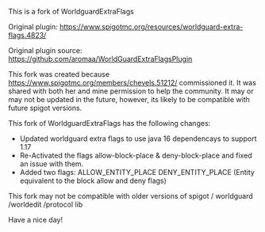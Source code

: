 
This is a fork of WorldguardExtraFlags

Original plugin: https://www.spigotmc.org/resources/worldguard-extra-flags.4823/

Original plugin source: https://github.com/aromaa/WorldGuardExtraFlagsPlugin


This fork was created because https://www.spigotmc.org/members/chevels.51212/ commissioned it. It was shared with both her and mine permission to help the community.
It may or may not be updated in the future, however, its likely to be compatible with future spigot versions.

This fork of WorldguardExtraFlags has the following changes:
- Updated worldguard extra flags to use java 16 dependencays to support 1.17
- Re-Activated the flags allow-block-place & deny-block-place and fixed an issue with them.
- Added two flags:
ALLOW_ENTITY_PLACE
DENY_ENTITY_PLACE
(Entity equivalent to the block allow and deny flags) 

This fork may not be compatible with older versions of spigot / worldguard /worldedit /protocol lib

Have a nice day!
